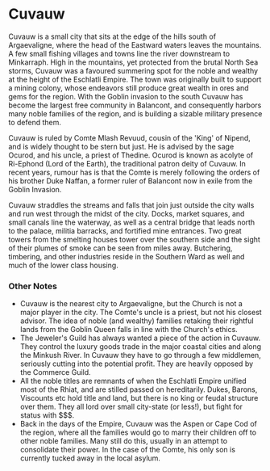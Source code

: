 # Cuvauw
Cuvauw is a small city that sits at the edge of the hills south of Argaevaligne, where the head of the Eastward waters leaves the mountains. A few small fishing villages and towns line the river downstream to Minkarraph. High in the mountains, yet protected from the brutal North Sea storms, Cuvauw was a favoured summering spot for the noble and wealthy at the height of the Eschlatli Empire. The town was originally built to support a mining colony, whose endeavors still produce great wealth in ores and gems for the region. With the Goblin invasion to the south Cuvauw has become the largest free community in Balancont, and consequently harbors many noble families of the region, and is building a sizable military presence to defend them.

Cuvauw is ruled by Comte Mlash Revuud, cousin of the 'King' of Nipend, and is widely thought to be stern but just. He is advised by the sage Ocurod, and his uncle, a priest of Thedine. Ocurod is known as acolyte of Ri-Ephond (Lord of the Earth), the traditional patron deity of Cuvauw. In recent years, rumour has is that the Comte is merely following the orders of his brother Duke Naffan, a former ruler of Balancont now in exile from the Goblin Invasion.

Cuvauw straddles the streams and falls that join just outside the city walls and run west through the midst of the city. Docks, market squares, and small canals line the waterway, as well as a central bridge that leads north to the palace, militia barracks, and fortified mine entrances. Two great towers from the smelting houses tower over the southern side and the sight of their plumes of smoke can be seen from miles away. Butchering, timbering, and other industries reside in the Southern Ward as well and much of the lower class housing.

### Other Notes

* Cuvauw is the nearest city to Argaevaligne, but the Church is not a major player in the city. The Comte's uncle is a priest, but not his closest advisor. The idea of noble (and wealthy) families retaking their rightful lands from the Goblin Queen falls in line with the Church's ethics.
* The Jeweler's Guild has always wanted a piece of the action in Cuvauw. They control the luxury goods trade in the major coastal cities and along the Minkush River. In Cuvauw they have to go through a few middlemen, seriously cutting into the potential profit. They are heavily opposed by the Commerce Guild.
* All the noble titles are remnants of when the Eschlatli Empire unified most of the Rhiat, and are stilled passed on hereditarily. Dukes, Barons, Viscounts etc hold title and land, but there is no king or feudal structure over them. They all lord over small city-state (or less!), but fight for status with $$$.
* Back in the days of the Empire, Cuvauw was the Aspen or Cape Cod of the region, where all the families would go to marry their children off to other noble families. Many still do this, usually in an attempt to consolidate their power. In the case of the Comte, his only son is currently tucked away in the local asylum.
